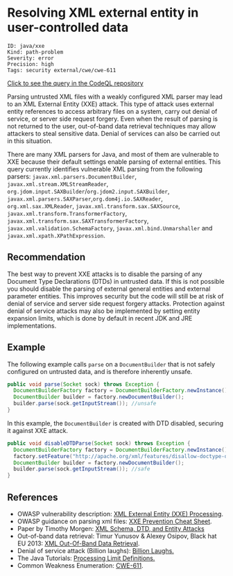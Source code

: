 # Resolving XML external entity in user-controlled data

```
ID: java/xxe
Kind: path-problem
Severity: error
Precision: high
Tags: security external/cwe/cwe-611

```
[Click to see the query in the CodeQL repository](https://github.com/github/codeql/tree/main/java/ql/src/Security/CWE/CWE-611/XXE.ql)

Parsing untrusted XML files with a weakly configured XML parser may lead to an XML External Entity (XXE) attack. This type of attack uses external entity references to access arbitrary files on a system, carry out denial of service, or server side request forgery. Even when the result of parsing is not returned to the user, out-of-band data retrieval techniques may allow attackers to steal sensitive data. Denial of services can also be carried out in this situation.

There are many XML parsers for Java, and most of them are vulnerable to XXE because their default settings enable parsing of external entities. This query currently identifies vulnerable XML parsing from the following parsers: `javax.xml.parsers.DocumentBuilder`, `javax.xml.stream.XMLStreamReader`, `org.jdom.input.SAXBuilder`/`org.jdom2.input.SAXBuilder`, `javax.xml.parsers.SAXParser`,`org.dom4j.io.SAXReader`, `org.xml.sax.XMLReader`, `javax.xml.transform.sax.SAXSource`, `javax.xml.transform.TransformerFactory`, `javax.xml.transform.sax.SAXTransformerFactory`, `javax.xml.validation.SchemaFactory`, `javax.xml.bind.Unmarshaller` and `javax.xml.xpath.XPathExpression`.


## Recommendation
The best way to prevent XXE attacks is to disable the parsing of any Document Type Declarations (DTDs) in untrusted data. If this is not possible you should disable the parsing of external general entities and external parameter entities. This improves security but the code will still be at risk of denial of service and server side request forgery attacks. Protection against denial of service attacks may also be implemented by setting entity expansion limits, which is done by default in recent JDK and JRE implementations.


## Example
The following example calls `parse` on a `DocumentBuilder` that is not safely configured on untrusted data, and is therefore inherently unsafe.


```java
public void parse(Socket sock) throws Exception {
  DocumentBuilderFactory factory = DocumentBuilderFactory.newInstance();
  DocumentBuilder builder = factory.newDocumentBuilder();
  builder.parse(sock.getInputStream()); //unsafe
}

```
In this example, the `DocumentBuilder` is created with DTD disabled, securing it against XXE attack.


```java
public void disableDTDParse(Socket sock) throws Exception {
  DocumentBuilderFactory factory = DocumentBuilderFactory.newInstance();
  factory.setFeature("http://apache.org/xml/features/disallow-doctype-decl", true);
  DocumentBuilder builder = factory.newDocumentBuilder();
  builder.parse(sock.getInputStream()); //safe
}

```

## References
* OWASP vulnerability description: [XML External Entity (XXE) Processing](https://www.owasp.org/index.php/XML_External_Entity_(XXE)_Processing).
* OWASP guidance on parsing xml files: [XXE Prevention Cheat Sheet](https://cheatsheetseries.owasp.org/cheatsheets/XML_External_Entity_Prevention_Cheat_Sheet.html#java).
* Paper by Timothy Morgen: [XML Schema, DTD, and Entity Attacks](https://www.vsecurity.com//download/publications/XMLDTDEntityAttacks.pdf)
* Out-of-band data retrieval: Timur Yunusov & Alexey Osipov, Black hat EU 2013: [XML Out-Of-Band Data Retrieval](https://media.blackhat.com/eu-13/briefings/Osipov/bh-eu-13-XML-data-osipov-slides.pdf).
* Denial of service attack (Billion laughs): [Billion Laughs.](https://en.wikipedia.org/wiki/Billion_laughs)
* The Java Tutorials: [Processing Limit Definitions.](https://docs.oracle.com/javase/tutorial/jaxp/limits/limits.html)
* Common Weakness Enumeration: [CWE-611](https://cwe.mitre.org/data/definitions/611.html).